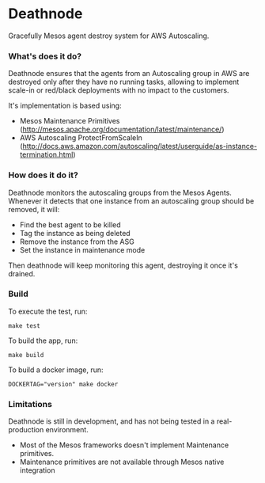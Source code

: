 # Deathnode
Gracefully Mesos agent destroy system for AWS Autoscaling.

### What's does it do?
Deathnode ensures that the agents from an Autoscaling group in AWS are destroyed only after they have no running tasks, allowing to implement scale-in or red/black deployments with no impact to the customers.

It's implementation is based using:

* Mesos Maintenance Primitives (http://mesos.apache.org/documentation/latest/maintenance/)
* AWS Autoscaling ProtectFromScaleIn (http://docs.aws.amazon.com/autoscaling/latest/userguide/as-instance-termination.html)

### How does it do it?
Deathnode monitors the autoscaling groups from the Mesos Agents. Whenever it detects that one instance from an autoscaling group should be removed, it will:

*  Find the best agent to be killed
*  Tag the instance as being deleted
*  Remove the instance from the ASG
*  Set the instance in maintenance mode

Then deathnode will keep monitoring this agent, destroying it once it's drained.

### Build
To execute the test, run:
```
make test
```

To build the app, run:
```
make build
```

To build a docker image, run:
```
DOCKERTAG="version" make docker
```

### Limitations
Deathnode is still in development, and has not being tested in a real-production environment. 

* Most of the Mesos frameworks doesn't implement Maintenance primitives.
* Maintenance primitives are not available through Mesos native integration
